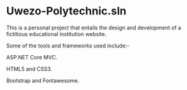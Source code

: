 # Uwezo-Polytechnic.sln

This is a personal project that entails the design and development of a fictitious educational institution website.

Some of the tools and frameworks used include:-

ASP.NET Core MVC.

HTML5 and CSS3.

Bootstrap and Fontawesome.
